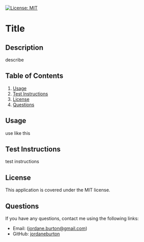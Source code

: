 [![License: MIT](https://img.shields.io/badge/License-MIT-yellow.svg)](https://opensource.org/licenses/MIT)

# Title 

## Description

describe

## Table of Contents 
1. [Usage](#usage)
2. [Test Instructions](#test)
3. [License](#license)
4. [Questions](#questions)

## <a id='usage'>Usage</a>

use like this

## <a id='test'>Test Instructions</a>

test instructions

## <a id='license'>License</a>

This application is covered under the MIT license.

## <a id='questions'>Questions</a>

If you have any questions, contact me using the following links:
- Email: (jordane.burton@gmail.com)
- GitHub: [jordaneburton](https://github.com/jordaneburton)
